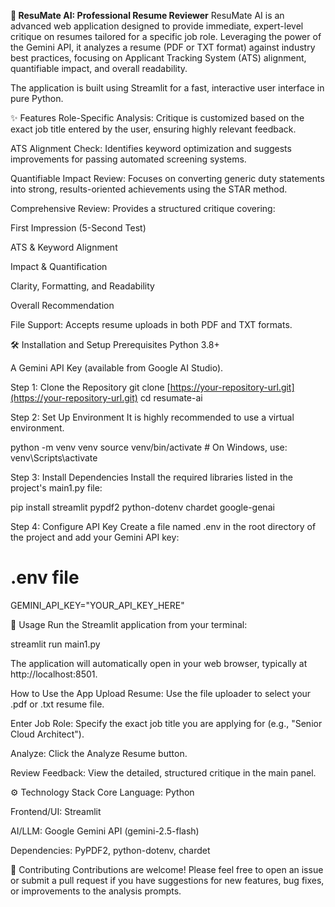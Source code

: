 **📄 ResuMate AI: Professional Resume Reviewer**
ResuMate AI is an advanced web application designed to provide immediate, expert-level critique on resumes tailored for a specific job role. Leveraging the power of the Gemini API, it analyzes a resume (PDF or TXT format) against industry best practices, focusing on Applicant Tracking System (ATS) alignment, quantifiable impact, and overall readability.

The application is built using Streamlit for a fast, interactive user interface in pure Python.

✨ Features
Role-Specific Analysis: Critique is customized based on the exact job title entered by the user, ensuring highly relevant feedback.

ATS Alignment Check: Identifies keyword optimization and suggests improvements for passing automated screening systems.

Quantifiable Impact Review: Focuses on converting generic duty statements into strong, results-oriented achievements using the STAR method.

Comprehensive Review: Provides a structured critique covering:

First Impression (5-Second Test)

ATS & Keyword Alignment

Impact & Quantification

Clarity, Formatting, and Readability

Overall Recommendation

File Support: Accepts resume uploads in both PDF and TXT formats.

🛠️ Installation and Setup
Prerequisites
Python 3.8+

A Gemini API Key (available from Google AI Studio).

Step 1: Clone the Repository
git clone [https://your-repository-url.git](https://your-repository-url.git)
cd resumate-ai

Step 2: Set Up Environment
It is highly recommended to use a virtual environment.

python -m venv venv
source venv/bin/activate  # On Windows, use: venv\Scripts\activate

Step 3: Install Dependencies
Install the required libraries listed in the project's main1.py file:

pip install streamlit pypdf2 python-dotenv chardet google-genai

Step 4: Configure API Key
Create a file named .env in the root directory of the project and add your Gemini API key:

# .env file
GEMINI_API_KEY="YOUR_API_KEY_HERE"

🚀 Usage
Run the Streamlit application from your terminal:

streamlit run main1.py

The application will automatically open in your web browser, typically at http://localhost:8501.

How to Use the App
Upload Resume: Use the file uploader to select your .pdf or .txt resume file.

Enter Job Role: Specify the exact job title you are applying for (e.g., "Senior Cloud Architect").

Analyze: Click the Analyze Resume button.

Review Feedback: View the detailed, structured critique in the main panel.

⚙️ Technology Stack
Core Language: Python

Frontend/UI: Streamlit

AI/LLM: Google Gemini API (gemini-2.5-flash)

Dependencies: PyPDF2, python-dotenv, chardet

🤝 Contributing
Contributions are welcome! Please feel free to open an issue or submit a pull request if you have suggestions for new features, bug fixes, or improvements to the analysis prompts.
